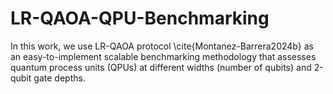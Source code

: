 # LR-QAOA-QPU-Benchmarking
In this work, we use LR-QAOA protocol \cite{Montanez-Barrera2024b} as an easy-to-implement scalable benchmarking methodology that assesses quantum process units (QPUs) at different widths (number of qubits) and 2-qubit gate depths.
